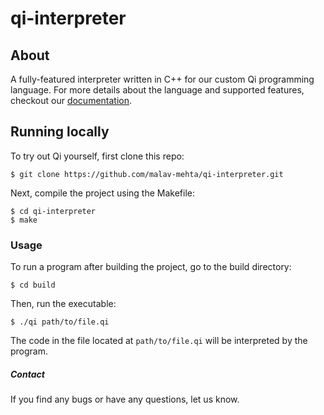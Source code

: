 # qi-interpreter

## About

A fully-featured interpreter written in C++ for our custom Qi programming language. For more details about the language and supported features, checkout our [documentation](./docs).

## Running locally

To try out Qi yourself, first clone this repo:

```shell
$ git clone https://github.com/malav-mehta/qi-interpreter.git
```

Next, compile the project using the Makefile:

```shell
$ cd qi-interpreter
$ make
```

### Usage

To run a program after building the project, go to the build directory:

```shell
$ cd build
```

Then, run the executable:

```shell
$ ./qi path/to/file.qi
```

The code in the file located at `path/to/file.qi` will be interpreted by the program.

##### Contact

If you find any bugs or have any questions, let us know.
